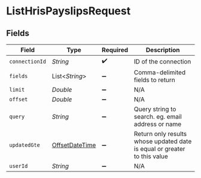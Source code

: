 # ListHrisPayslipsRequest


## Fields

| Field                                                                                     | Type                                                                                      | Required                                                                                  | Description                                                                               |
| ----------------------------------------------------------------------------------------- | ----------------------------------------------------------------------------------------- | ----------------------------------------------------------------------------------------- | ----------------------------------------------------------------------------------------- |
| `connectionId`                                                                            | *String*                                                                                  | :heavy_check_mark:                                                                        | ID of the connection                                                                      |
| `fields`                                                                                  | List<*String*>                                                                            | :heavy_minus_sign:                                                                        | Comma-delimited fields to return                                                          |
| `limit`                                                                                   | *Double*                                                                                  | :heavy_minus_sign:                                                                        | N/A                                                                                       |
| `offset`                                                                                  | *Double*                                                                                  | :heavy_minus_sign:                                                                        | N/A                                                                                       |
| `query`                                                                                   | *String*                                                                                  | :heavy_minus_sign:                                                                        | Query string to search. eg. email address or name                                         |
| `updatedGte`                                                                              | [OffsetDateTime](https://docs.oracle.com/javase/8/docs/api/java/time/OffsetDateTime.html) | :heavy_minus_sign:                                                                        | Return only results whose updated date is equal or greater to this value                  |
| `userId`                                                                                  | *String*                                                                                  | :heavy_minus_sign:                                                                        | N/A                                                                                       |